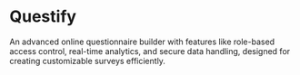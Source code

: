 # Questify
 An advanced online questionnaire builder with features like role-based access control, real-time analytics, and secure data handling, designed for creating customizable surveys efficiently.
